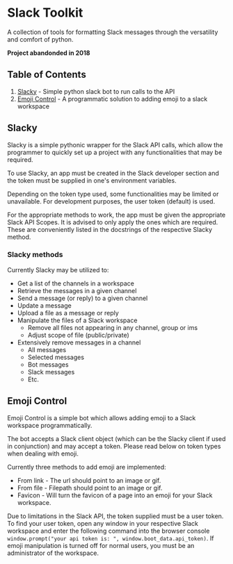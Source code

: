# Slack Toolkit

A collection of tools for formatting Slack messages through the versatility and comfort of python.

**Project abandonded in 2018**

## Table of Contents

1. [Slacky](#slacky) - Simple python slack bot to run calls to the API
2. [Emoji Control](#emoji-control) - A programmatic solution to adding emoji to a slack workspace 

## Slacky

Slacky is a simple pythonic wrapper for the Slack API calls, which allow the programmer to quickly set up a project with any functionalities that may be required. 

To use Slacky, an app must be created in the Slack developer section and the token must be supplied in one's environment variables.

Depending on the token type used, some functionalities may be limited or unavailable. For development purposes, the user token (default) is used.

For the appropriate methods to work, the app must be given the appropriate Slack API Scopes. It is advised to only apply the ones which are required. These are conveniently listed in the docstrings of the respective Slacky method.

### Slacky methods

Currently Slacky may be utilized to:

* Get a list of the channels in a workspace
* Retrieve the messages in a given channel
* Send a message (or reply) to a given channel
* Update a message
* Upload a file as a message or reply
* Manipulate the files of a Slack workspace
	* Remove all files not appearing in any channel, group or ims
	* Adjust scope of file (public/private)
* Extensively remove messages in a channel
	* All messages
	* Selected messages
	* Bot messages
	* Slack messages
	* Etc.

## Emoji Control

Emoji Control is a simple bot which allows adding emoji to a Slack workspace programmatically. 

The bot accepts a Slack client object (which can be the Slacky client if used in conjunction) and may accept a token. Please read below on token types when dealing with emoji.

Currently three methods to add emoji are implemented:

* From link - The url should point to an image or gif.
* From file - Filepath should point to an image or gif.
* Favicon - Will turn the favicon of a page into an emoji for your Slack workspace.

Due to limitations in the Slack API, the token supplied must be a user token. To find your user token, open any window in your respective Slack workspace and enter the following command into the browser console `window.prompt("your api token is: ", window.boot_data.api_token)`. If emoji manipulation is turned off for normal users, you must be an administrator of the workspace.
